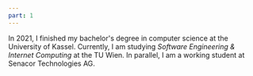 ```yaml
---
part: 1
---
```


In 2021, I finished my bachelor's degree in computer science at the University of Kassel.
Currently, I am studying *Software Engineering & Internet Computing* at the TU Wien.
In parallel, I am a working student at Senacor Technologies AG.
